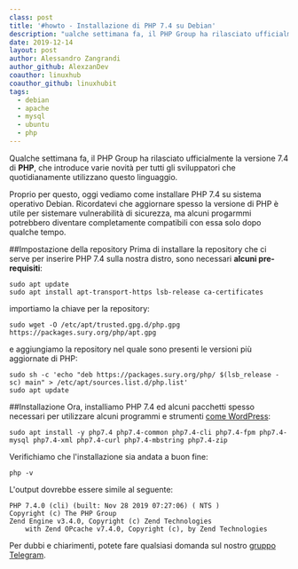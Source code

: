 ```yaml
---
class: post
title: '#howto - Installazione di PHP 7.4 su Debian'
description: "ualche settimana fa, il PHP Group ha rilasciato ufficialmente la versione 7.4 di PHP.."
date: 2019-12-14
layout: post
author: Alessandro Zangrandi
author_github: AlexzanDev
coauthor: linuxhub
coauthor_github: linuxhubit
tags:
  - debian  
  - apache  
  - mysql  
  - ubuntu  
  - php
---
```

Qualche settimana fa, il PHP Group ha rilasciato ufficialmente la versione 7.4 di **PHP**, che introduce varie novità per tutti gli sviluppatori che quotidianamente utilizzano questo linguaggio.

Proprio per questo, oggi vediamo come installare PHP 7.4 su sistema operativo Debian. Ricordatevi che aggiornare spesso la versione di PHP è utile per sistemare vulnerabilità di sicurezza, ma alcuni progarmmi potrebbero diventare completamente compatibili con essa solo dopo qualche tempo.

##Impostazione della repository
Prima di installare la repository che ci serve per inserire PHP 7.4 sulla nostra distro, sono necessari **alcuni pre-requisiti**:

```
sudo apt update 
sudo apt install apt-transport-https lsb-release ca-certificates
```

importiamo la chiave per la repository:

```
sudo wget -O /etc/apt/trusted.gpg.d/php.gpg https://packages.sury.org/php/apt.gpg
```

e aggiungiamo la repository nel quale sono presenti le versioni più aggiornate di PHP:

```
sudo sh -c 'echo "deb https://packages.sury.org/php/ $(lsb_release -sc) main" > /etc/apt/sources.list.d/php.list'
sudo apt update
```

##Installazione
Ora, installiamo PHP 7.4 ed alcuni pacchetti spesso necessari per utilizzare alcuni programmi e strumenti <a href="https://linuxhub.it/articles/howto-installare-wordpress-via-apache-su-debian-ubuntu-e-derivate">come WordPress</a>:

```
sudo apt install -y php7.4 php7.4-common php7.4-cli php7.4-fpm php7.4-mysql php7.4-xml php7.4-curl php7.4-mbstring php7.4-zip
```

Verifichiamo che l'installazione sia andata a buon fine:

```
php -v
```

L'output dovrebbe essere simile al seguente:
```
PHP 7.4.0 (cli) (built: Nov 28 2019 07:27:06) ( NTS )
Copyright (c) The PHP Group
Zend Engine v3.4.0, Copyright (c) Zend Technologies
    with Zend OPcache v7.4.0, Copyright (c), by Zend Technologies
```

Per dubbi e chiarimenti, potete fare qualsiasi domanda sul nostro <a href="t.me/gentedilinux">gruppo Telegram</a>.